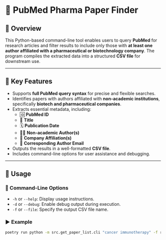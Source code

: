 # 🧬 PubMed Pharma Paper Finder

## 📖 Overview

This Python-based command-line tool enables users to query **PubMed** for research articles and filter results to include only those with **at least one author affiliated with a pharmaceutical or biotechnology company**. The program compiles the extracted data into a structured **CSV file** for downstream use.

---

## 🎯 Key Features

- Supports **full PubMed query syntax** for precise and flexible searches.
- Identifies papers with authors affiliated with **non-academic institutions**, specifically **biotech and pharmaceutical companies**.
- Extracts essential metadata, including:
  - 🆔 **PubMed ID**
  - 📝 **Title**
  - 🗓️ **Publication Date**
  - 🧑‍🔬 **Non-academic Author(s)**
  - 🏢 **Company Affiliation(s)**
  - 📧 **Corresponding Author Email**
- Outputs the results in a well-formatted **CSV file**.
- Includes command-line options for user assistance and debugging.

---

## 🧰 Usage

### 🔧 Command-Line Options

- `-h` or `--help`: Display usage instructions.
- `-d` or `--debug`: Enable debug output during execution.
- `-f` or `--file`: Specify the output CSV file name.

### ▶️ Example

```bash
poetry run python -m src.get_paper_list.cli "cancer immunotherapy" -f results.csv --debug
